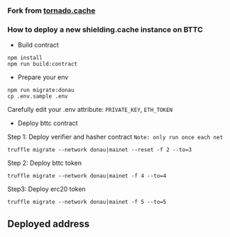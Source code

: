 ### Fork from [tornado.cache](https://github.com/tornadocash/tornado-core)

### How to deploy a new shielding.cache instance on BTTC

 * Build contract

```
npm install
npm run build:contract
```

 * Prepare your env 

```
npm run migrate:donau
cp .env.sample .env
```

Carefully edit your .env attribute: `PRIVATE_KEY`, `ETH_TOKEN`

 * Deploy bttc contract

Step 1: Deploy verifier and hasher contract `Note: only run once each net`
```
truffle migrate --network donau|mainet --reset -f 2 --to=3
```

Step 2: Deploy bttc token

```
truffle migrate --network donau|mainet -f 4 --to=4
```

Step3: Deploy erc20 token

```
truffle migrate --network donau|mainet -f 5 --to=5
```

## Deployed address



